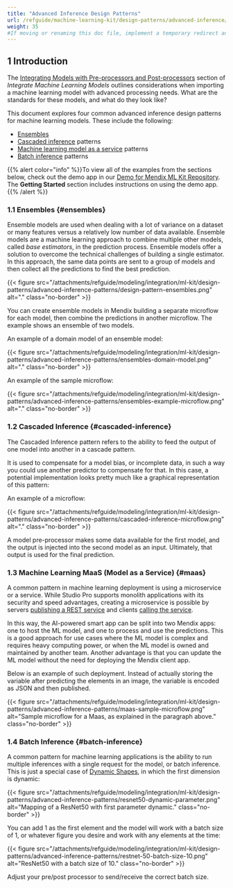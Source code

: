 ```yaml
---
title: "Advanced Inference Design Patterns"
url: /refguide/machine-learning-kit/design-patterns/advanced-inference/
weight: 35
#If moving or renaming this doc file, implement a temporary redirect and let the respective team know they should update the URL in the product. See Mapping to Products for more details.
---
```


## 1 Introduction

The [Integrating Models with Pre-processors and Post-processors](/refguide/machine-learning-kit/using-ml-kit/#pre-post-processors) section of *Integrate Machine Learning Models* outlines considerations when importing a machine learning model with advanced processing needs. What are the standards for these models, and what do they look like? 

This document explores four common advanced inference design patterns for machine learning models. These include the following:

* [Ensembles](#ensembles)
* [Cascaded inference](#cascaded-inference) patterns
* [Machine learning model as a service](#maas) patterns
* [Batch inference](#batch-inference) patterns

{{% alert color="info" %}}To view all of the examples from the sections below, check out the demo app in our [Demo for Mendix ML Kit Repository](https://github.com/mendix/mlkit-example-app#getting-started). The **Getting Started** section includes instructions on using the demo app.{{% /alert %}}

### 1.1 Ensembles {#ensembles}

Ensemble models are used when dealing with a lot of variance on a dataset or many features versus a relatively low number of data available. Ensemble models are a machine learning approach to combine multiple other models, called *base estimators*, in the prediction process. Ensemble models offer a solution to overcome the technical challenges of building a single estimator. In this approach, the same data points are sent to a group of models and then collect all the predictions to find the best prediction.

{{< figure src="/attachments/refguide/modeling/integration/ml-kit/design-patterns/advanced-inference-patterns/design-pattern-ensembles.png" alt="." class="no-border" >}}

You can create ensemble models in Mendix building a separate microflow for each model, then combine the predictions in another microflow. The example shows an ensemble of two models.

An example of a domain model of an ensemble model:

{{< figure src="/attachments/refguide/modeling/integration/ml-kit/design-patterns/advanced-inference-patterns/ensembles-domain-model.png" alt="." class="no-border" >}}

An example of the sample microflow:

{{< figure src="/attachments/refguide/modeling/integration/ml-kit/design-patterns/advanced-inference-patterns/ensembles-example-microflow.png" alt="." class="no-border" >}}

### 1.2 Cascaded Inference {#cascaded-inference}

The Cascaded Inference pattern refers to the ability to feed the output of one model into another in a cascade pattern. 

It is used to compensate for a model bias, or incomplete data, in such a way you could use another predictor to compensate for that. In this case, a potential implementation looks pretty much like a graphical representation of this pattern:

An example of a microflow:

{{< figure src="/attachments/refguide/modeling/integration/ml-kit/design-patterns/advanced-inference-patterns/cascaded-inference-microflow.png" alt="." class="no-border" >}}

A model pre-processor makes some data available for the first model, and the output is injected into the second model as an input. Ultimately, that output is used for the final prediction.

### 1.3 Machine Learning MaaS (Model as a Service) {#maas}

A common pattern in machine learning deployment is using a microservice or a service. While Studio Pro supports monolith applications with its security and speed advantages, creating a microservice is possible by servers [publishing a REST service](/howto/integration/publish-rest-service/) and clients [calling the service](/refguide/call-rest-action/). 

In this way, the AI-powered smart app can be split into two Mendix apps: one to host the ML model, and one to process and use the predictions. This is a good approach for use cases where the ML model is complex and requires heavy computing power, or when the ML model is owned and maintained by another team. Another advantage is that you can update the ML model without the need for deploying the Mendix client app.

Below is an example of such deployment. Instead of actually storing the variable after predicting the elements in an image, the variable is encoded as JSON and then published.

{{< figure src="/attachments/refguide/modeling/integration/ml-kit/design-patterns/advanced-inference-patterns/maas-sample-microflow.png" alt="Sample microflow for a Maas, as explained in the paragraph above." class="no-border" >}}

### 1.4 Batch Inference {#batch-inference}

A common pattern for machine learning applications is the ability to run multiple inferences with a single request for the model, or batch inference. This is just a special case of [Dynamic Shapes](/refguide/machine-learning-kit/using-ml-kit/#dynamic-shapes), in which the first dimension is dynamic:

{{< figure src="/attachments/refguide/modeling/integration/ml-kit/design-patterns/advanced-inference-patterns/resnet50-dynamic-parameter.png" alt="Mapping of a ResNet50 with first parameter dynamic." class="no-border" >}}

You can add 1 as the first element and the model will work with a batch size of 1, or whatever figure you desire and work with any elements at the time:

{{< figure src="/attachments/refguide/modeling/integration/ml-kit/design-patterns/advanced-inference-patterns/restnet-50-batch-size-10.png" alt="ResNet50 with a batch size of 10." class="no-border" >}}

Adjust your pre/post processor to send/receive the correct batch size.

